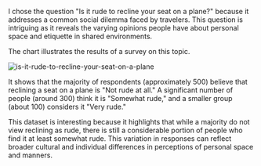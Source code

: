 I chose the question "Is it rude to recline your seat on a plane?" because it addresses a common social dilemma faced by travelers. This question is intriguing as it reveals the varying opinions people have about personal space and etiquette in shared environments.

The chart illustrates the results of a survey on this topic.

![is-it-rude-to-recline-your-seat-on-a-plane](https://github.com/user-attachments/assets/af076dfd-011b-4894-8e75-7ce1895d6603)

It shows that the majority of respondents (approximately 500) believe that reclining a seat on a plane is "Not rude at all." A significant number of people (around 300) think it is "Somewhat rude," and a smaller group (about 100) considers it "Very rude."

This dataset is interesting because it highlights that while a majority do not view reclining as rude, there is still a considerable portion of people who find it at least somewhat rude. This variation in responses can reflect broader cultural and individual differences in perceptions of personal space and manners.
